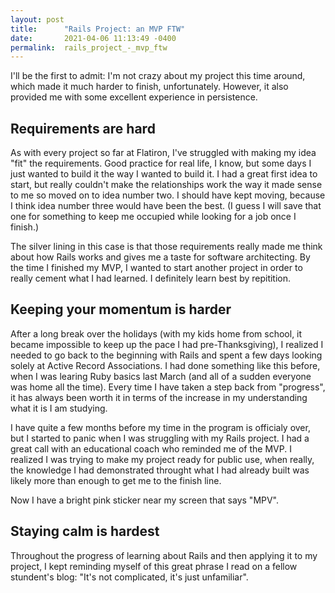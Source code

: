 ```yaml
---
layout: post
title:      "Rails Project: an MVP FTW"
date:       2021-04-06 11:13:49 -0400
permalink:  rails_project_-_mvp_ftw
---
```



I'll be the first to admit: I'm not crazy about my project this time around, which made it much harder to finish, unfortunately.  However, it also provided me with some excellent experience in persistence.


## Requirements are hard
As with every project so far at Flatiron, I've struggled with making my idea "fit" the requirements. Good practice for real life, I know, but some days I just wanted to build it the way I wanted to build it. I had a great first idea to start, but really couldn't make the relationships work the way it made sense to me so moved on to idea number two. I should have kept moving, because I think idea number three would have been the best. (I guess I will save that one for something to keep me occupied while looking for a job once I finish.) 

The silver lining in this case is that those requirements really made me think about how Rails works and gives me a taste for software architecting. By the time I finished my MVP, I wanted to start another project in order to really cement what I had learned. I definitely learn best by repitition. 

## Keeping your momentum is harder

After a long break over the holidays (with my kids home from school, it became impossible to keep up the pace I had pre-Thanksgiving), I realized I needed to go back to the beginning with Rails and spent a few days looking solely at Active Record Associations. I had done something like this before, when I was learing Ruby basics last March (and all of a sudden everyone was home all the time). Every time I have taken a step back from "progress", it has always been worth it in terms of the increase in my understanding what it is I am studying. 

I have quite a few months before my time in the program is officialy over, but I started to panic when I was struggling with my Rails project. I had a great call with an educational coach who reminded me of the MVP. I realized I was trying to make my project ready for public use, when really, the knowledge I had demonstrated throught what I had already built was likely more than enough to get me to the finish line. 

Now I have a bright pink sticker near my screen that says "MPV". 

## Staying calm is hardest

Throughout the progress of learning about Rails and then applying it to my project, I kept reminding myself of this great phrase I read on a fellow stundent's blog: "It's not complicated, it's just unfamiliar". 
